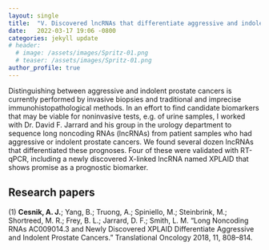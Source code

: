 ```yaml
---
layout: single
title:  "V. Discovered lncRNAs that differentiate aggressive and indolent prostate cancers"
date:   2022-03-17 19:06 -0800
categories: jekyll update
# header:
  # image: /assets/images/Spritz-01.png
  # teaser: /assets/images/Spritz-01.png
author_profile: true
---
```


Distinguishing between aggressive and indolent prostate cancers is currently performed by invasive biopsies and traditional and imprecise immunohistopathological methods. In an effort to find candidate biomarkers that may be viable for noninvasive tests, e.g. of urine samples, I worked with Dr. David F. Jarrard and his group in the urology department to sequence long noncoding RNAs (lncRNAs) from patient samples who had aggressive or indolent prostate cancers. We found several dozen lncRNAs that differentiated these prognoses. Four of these were validated with RT-qPCR, including a newly discovered X-linked lncRNA named XPLAID that shows promise as a prognostic biomarker.

## Research papers
(1) **Cesnik, A. J.**; Yang, B.; Truong, A.; Spiniello, M.; Steinbrink, M.; Shortreed, M. R.; Frey, B. L.; Jarrard, D. F.; Smith, L. M. “Long Noncoding RNAs AC009014.3 and Newly Discovered XPLAID Differentiate Aggressive and Indolent Prostate Cancers.” Translational Oncology 2018, 11, 808–814.